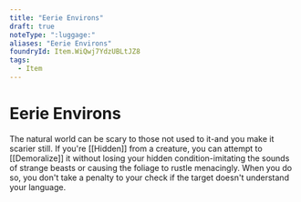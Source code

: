 ```yaml
---
title: "Eerie Environs"
draft: true
noteType: ":luggage:"
aliases: "Eerie Environs"
foundryId: Item.WiQwj7YdzUBLtJZ8
tags:
  - Item
---
```


# Eerie Environs

The natural world can be scary to those not used to it-and you make it scarier still. If you're [[Hidden]] from a creature, you can attempt to [[Demoralize]] it without losing your hidden condition-imitating the sounds of strange beasts or causing the foliage to rustle menacingly. When you do so, you don't take a penalty to your check if the target doesn't understand your language.
